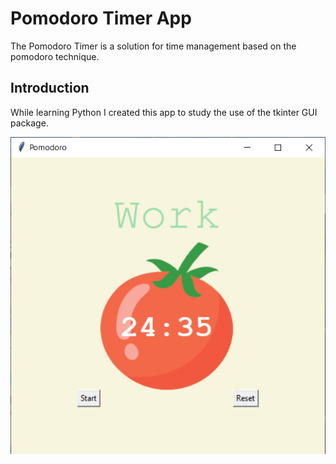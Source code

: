 # Pomodoro Timer App
The Pomodoro Timer is a solution for time management based on the pomodoro technique.


## Introduction
While learning Python I created this app to study the use of the tkinter GUI package.

![App Screenshot](pomodoro_timer.png)
